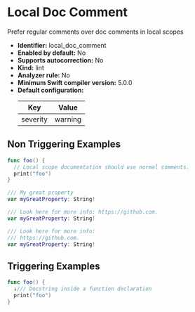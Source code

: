 # Local Doc Comment

Prefer regular comments over doc comments in local scopes

* **Identifier:** local_doc_comment
* **Enabled by default:** No
* **Supports autocorrection:** No
* **Kind:** lint
* **Analyzer rule:** No
* **Minimum Swift compiler version:** 5.0.0
* **Default configuration:**
  <table>
  <thead>
  <tr><th>Key</th><th>Value</th></tr>
  </thead>
  <tbody>
  <tr>
  <td>
  severity
  </td>
  <td>
  warning
  </td>
  </tr>
  </tbody>
  </table>

## Non Triggering Examples

```swift
func foo() {
  // Local scope documentation should use normal comments.
  print("foo")
}
```

```swift
/// My great property
var myGreatProperty: String!
```

```swift
/// Look here for more info: https://github.com.
var myGreatProperty: String!
```

```swift
/// Look here for more info:
/// https://github.com.
var myGreatProperty: String!
```

## Triggering Examples

```swift
func foo() {
  ↓/// Docstring inside a function declaration
  print("foo")
}
```